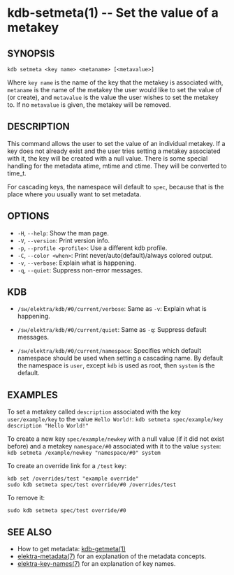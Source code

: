 kdb-setmeta(1) -- Set the value of a metakey
=============================================

## SYNOPSIS

`kdb setmeta <key name> <metaname> [<metavalue>]`

Where `key name` is the name of the key that the metakey is associated with,
`metaname` is the name of the metakey the user would like to set the value of (or create),
and `metavalue` is the value the user wishes to set the metakey to.
If no `metavalue` is given, the metakey will be removed.

## DESCRIPTION

This command allows the user to set the value of an individual metakey.
If a key does not already exist and the user tries setting a metakey associated with it, the key will be created with a null value.
There is some special handling for the metadata atime, mtime and ctime. They will be converted to time_t.

For cascading keys, the namespace will default to `spec`, because
that is the place where you usually want to set metadata.

## OPTIONS

- `-H`, `--help`:
  Show the man page.
- `-V`, `--version`:
  Print version info.
- `-p`, `--profile <profile>`:
  Use a different kdb profile.
- `-C`, `--color <when>`:
  Print never/auto(default)/always colored output.
- `-v`, `--verbose`:
  Explain what is happening.
- `-q`, `--quiet`:
  Suppress non-error messages.

## KDB

- `/sw/elektra/kdb/#0/current/verbose`:
  Same as `-v`: Explain what is happening.

- `/sw/elektra/kdb/#0/current/quiet`:
  Same as `-q`: Suppress default messages.

- `/sw/elektra/kdb/#0/current/namespace`:
  Specifies which default namespace should be used when setting a cascading name.
  By default the namespace is `user`, except `kdb` is used as root, then `system`
  is the default.


## EXAMPLES

To set a metakey called `description` associated with the key `user/example/key` to the value `Hello World!`:
`kdb setmeta spec/example/key description "Hello World!"`

To create a new key `spec/example/newkey` with a null value (if it did not exist before)
and a metakey `namespace/#0` associated with it to the value `system`:
`kdb setmeta /example/newkey "namespace/#0" system`

To create an override link for a `/test` key:

	kdb set /overrides/test "example override"
	sudo kdb setmeta spec/test override/#0 /overrides/test

To remove it:

	sudo kdb setmeta spec/test override/#0

## SEE ALSO

- How to get metadata: [kdb-getmeta(1)](kdb-getmeta.md)
- [elektra-metadata(7)](elektra-metadata.md) for an explanation of the metadata concepts.
- [elektra-key-names(7)](elektra-key-names.md) for an explanation of key names.
